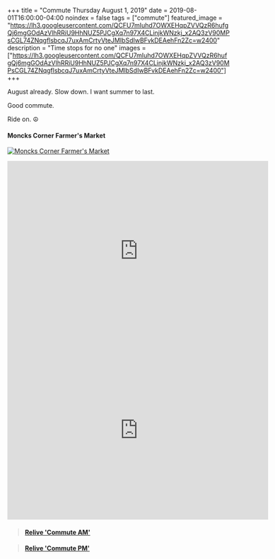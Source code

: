 +++
title =  "Commute Thursday August 1, 2019"
date = 2019-08-01T16:00:00-04:00
noindex = false
tags = ["commute"]
featured_image = "https://lh3.googleusercontent.com/QCFU7mIuhd7OWXEHqpZVVQzR6hufgQj6mgGOdAzVlhRRiU9HhNUZ5PJCgXq7n97X4CLinjkWNzkj_x2AQ3zV90MPsCGL74ZNqgflsbcqJ7uxAmCrtyVteJMIbSdIwBFvkDEAehFn2Zc=w2400"
description = "Time stops for no one"
images = ["https://lh3.googleusercontent.com/QCFU7mIuhd7OWXEHqpZVVQzR6hufgQj6mgGOdAzVlhRRiU9HhNUZ5PJCgXq7n97X4CLinjkWNzkj_x2AQ3zV90MPsCGL74ZNqgflsbcqJ7uxAmCrtyVteJMIbSdIwBFvkDEAehFn2Zc=w2400"]
+++

August already. Slow down. I want summer to last.


Good commute.

Ride on. ☮

#### Moncks Corner Farmer's Market
[![Moncks Corner Farmer's Market](https://lh3.googleusercontent.com/tLCjfStFF9wXW8pOObokUWsKxAiR-XZUCXYRWvoZruiCYc2xbGX1gC51IQ_G_lt-LqOOSEVDDlO62Pq5HvmJZy83Z5A4l5sOXmzctBos79yXVZM1TG0lEL150xknx_dd1v2mVXlYmPo=w2400)](https://lh3.googleusercontent.com/tLCjfStFF9wXW8pOObokUWsKxAiR-XZUCXYRWvoZruiCYc2xbGX1gC51IQ_G_lt-LqOOSEVDDlO62Pq5HvmJZy83Z5A4l5sOXmzctBos79yXVZM1TG0lEL150xknx_dd1v2mVXlYmPo=w2400)


<iframe height='405' width='590' frameborder='0' allowtransparency='true' scrolling='no' src='https://www.strava.com/activities/2580772730/embed/a91158cd3a455469d78089f768304d11c420ca3c'></iframe>


<iframe height='405' width='590' frameborder='0' allowtransparency='true' scrolling='no' src='https://www.strava.com/activities/2582523150/embed/398a570d7ddbf41fdf0326e0bbebcbc760654ba9'></iframe>

<blockquote class="embedly-card" data-card-controls="0" data-card-key="f1631a41cb254ca5b035dc5747a5bd75"><h4><a href="https://www.relive.cc/view/gh38292912527?r=embed-site">Relive 'Commute AM'</a></h4></blockquote>
        <script async src="https://cdn.embedly.com/widgets/platform.js" charset="UTF-8"></script>

<blockquote class="embedly-card" data-card-controls="0" data-card-key="f1631a41cb254ca5b035dc5747a5bd75"><h4><a href="https://www.relive.cc/view/gh38318145055?r=embed-site">Relive 'Commute PM'</a></h4></blockquote>
        <script async src="https://cdn.embedly.com/widgets/platform.js" charset="UTF-8"></script>
